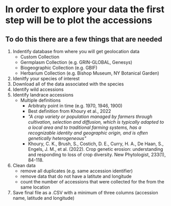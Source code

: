 # In order to explore your data the first step will be to plot the accessions
## To do this there are a few things that are needed
1. Indentify database from where you will get geolocation data
    - Custom Collection
    - Germplasm Collection (e.g. GRIN-GLOBAL, Genesys)
    - Biogeographic Collection (e.g. GBIF)
    - Herbarium Collection (e.g. Bishop Museum, NY Botanical Garden)
2. Idenitfy your species of interest
3. Download all of the data associated with the species 
5. Identify wild accessions
6. Identify landrace accessions
      - Multiple definitions
          - Arbitraty point in time (e.g. 1970, 1946, 1900)
          - Best definition from Khoury et al., 2022
          -  *"A crop variety or population managed by farmers through cultivation, selection and diffusion, which is typically adapted to a local area and to traditional farming systems, has a recognizable identity and geographic origin, and is often genetically heterogeneous"*
          -  Khoury, C. K., Brush, S., Costich, D. E., Curry, H. A., De Haan, S., Engels, J. M., et al. (2022). Crop genetic erosion: understanding and responding to loss of crop diversity. New Phytologist, 233(1), 84-118.
7. Clean data
      - remove all duplicates (e.g. same accession identifier)
      - remove data that do not have a latitute and longitude
      - count the number of accessions that were collected for the from the same location
8. Save final file as a .CSV with a minimum of three columns (accession name, latitude and longitude)

